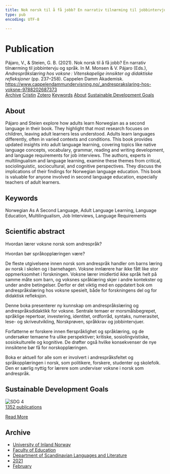 ```yaml
---
title: Nok norsk til å få jobb? En narrativ tilnærming til jobbintervju og språk
type: pub
encoding: UTF-8

---
```

<h1>Publication</h1>
<article id="csl-bib-container-2XA8H4VD" class="csl-bib-container">
  <div class="csl-bib-body"> <div class="csl-entry">Pájaro, V., &#38; Steien, G. B. (2021). Nok norsk til å få jobb? En narrativ tilnærming til jobbintervju og språk. In M. Monsen &#38; V. Pájaro (Eds.), <i>Andrespråkslæring hos voksne : Vitenskapelige innsikter og didaktiske refleksjoner</i> (pp. 237–258). Cappelen Damm Akademisk. <a href="https://www.cappelendammundervisning.no/_andresprakslaring-hos-voksne-9788202687373">https://www.cappelendammundervisning.no/_andresprakslaring-hos-voksne-9788202687373</a></div> </div>
  <div class="csl-bib-buttons">
    <a href="#taxonomy-article-2XA8H4VD" alt="archive" class="csl-bib-button">Archive</a>
    <a href="https://app.cristin.no/results/show.jsf?id=1893823" alt="Cristin" class="csl-bib-button">Cristin</a>
    <a href="http://zotero.org/groups/5881554/items/2XA8H4VD" alt="Zotero" class="csl-bib-button">Zotero</a>
    <a href="#keywords-article-2XA8H4VD" alt="keywords" class="csl-bib-button">Keywords</a>
    <a href="#about-article-2XA8H4VD" alt="about_pub" class="csl-bib-button">About</a>
    <a href="#sdg-article-2XA8H4VD" alt="sdg" class="csl-bib-button">Sustainable Development Goals</a>
  </div>
  <div id="csl-bib-meta-container-2XA8H4VD"></div>
</article>
<div id="csl-bib-meta-2XA8H4VD" class="csl-bib-meta">
  <article id="about-article-2XA8H4VD" class="about_pub-article">
    <h1>About</h1>
    Pájaro and Steien explore how adults learn Norwegian as a second language in their book. They highlight that most research focuses on children, leaving adult learners less understood. Adults learn languages differently, often in varied contexts and conditions. This book provides updated insights into adult language learning, covering topics like native language concepts, vocabulary, grammar, reading and writing development, and language requirements for job interviews. The authors, experts in multilingualism and language learning, examine these themes from critical, sociolinguistic, sociocultural, and cognitive perspectives. They discuss the implications of their findings for Norwegian language education. This book is valuable for anyone involved in second language education, especially teachers of adult learners.
  </article>
  <article id="keywords-article-2XA8H4VD" class="keywords-article">
    <h1>Keywords</h1>
    Norwegian As A Second Language, Adult Language Learning, Language Education, Multilingualism, Job Interviews, Language Requirements
  </article>
  <article id="abstract-article-2XA8H4VD" class="abstract-article">
    <h1>Scientific abstract</h1>
    Hvordan lærer voksne norsk som andrespråk? 
 
Hvordan bør språkopplæringen være? 
 
De fleste utgivelsene innen norsk som andrespråk handler om barns læring av norsk i skolen og i barnehagen. Voksne innlærere har ikke fått like stor oppmerksomhet i forskningen. Voksne lærer imidlertid ikke språk helt på samme måte som barn, og voksnes språklæring skjer i andre kontekster og under andre betingelser. Derfor er det viktig med en oppdatert bok om andrespråkslæring hos voksne spesielt, både for forskningens del og for didaktisk refleksjon. 
 
Denne boka presenterer ny kunnskap om andrespråkslæring og andrespråksdidaktikk for voksne. Sentrale temaer er morsmålsbegrepet, språklige repertoar, investering, identitet, ordforråd, syntaks, numerasitet, lese- og skriveutvikling, Norskprøven, språkkrav og jobbintervjuer. 
 
Forfatterne er forskere innen flerspråklighet og språklæring, og de undersøker temaene fra ulike perspektiver; kritiske, sosiolingvistiske, sosiokulturelle og kognitive. De drøfter også hvilke konsekvenser de nye innsiktene bør få for norskopplæringen. 
 
Boka er aktuell for alle som er involvert i andrespråksfeltet og språkopplæringen i norsk, som politikere, forskere, studenter og skolefolk. Den er særlig nyttig for lærere som underviser voksne i norsk som andrespråk.
  </article>
  <article id="sdg-article-2XA8H4VD" class="sdg-article">
    <h1>Sustainable Development Goals</h1>
    <div class="sdg-container"><div id="sdg4" class="sdg">
        <img src="{{< params subfolder >}}images/sdg/sdg04_en.png" class="image" alt="SDG 4">
        <div class="sdg-overlay">
          <a href="/en/archive/?key=?sdg=4#archive" class="sdg-publication-count"><span>1352</span> publications</a>
          <p><a href="https://sdgs.un.org/goals/goal4" class="sdg-read-more">Read More</a></p>
        </div>
      </div></div>
  </article>
  <article id="taxonomy-article-2XA8H4VD" class="taxonomy-article">
    <h1>Archive</h1>
    <ul>
      <li>
        <a href="/en/archive/?key=3DCRN523">University of Inland Norway</a>
      </li>
      <li>
        <a href="/en/archive/?key=WYNZA47F">Faculty of Education</a>
      </li>
      <li>
        <a href="/en/archive/?key=T9U6ILTU">Department of Scandinavian Languages and Literature</a>
      </li>
      <li>
        <a href="/en/archive/?key=IAPSBJWP">2021</a>
      </li>
      <li>
        <a href="/en/archive/?key=INK4CSLC">February</a>
      </li>
    </ul>
  </article>
</div>
